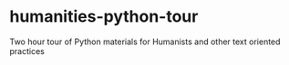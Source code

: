 # humanities-python-tour
Two hour tour of Python materials for Humanists and other text oriented practices

